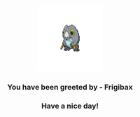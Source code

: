 <p align="center">
            <img src="https://raw.githubusercontent.com/PokeAPI/sprites/master/sprites/pokemon/996.png" width="150" height="150">
          </p>
          <h3 align="center">You have been greeted by - <b>Frigibax</b></h3>
          <h3 align="center">Have a nice day!</h3>
        